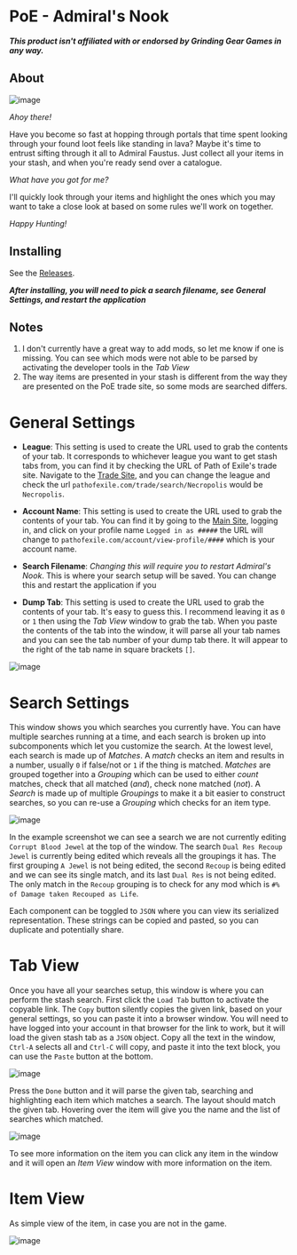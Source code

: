 # PoE - Admiral's Nook

***This product isn't affiliated with or endorsed by Grinding Gear Games in any way.***

## About

![image](images/Faustus.png)

*Ahoy there!*

Have you become so fast at hopping through portals that time spent looking through your found loot feels like standing in lava?
Maybe it's time to entrust sifting through it all to Admiral Faustus.
Just collect all your items in your stash, and when you're ready send over a catalogue.

*What have you got for me?*

I'll quickly look through your items and highlight the ones which you may want to take a close look at based on some rules we'll work on together.

*Happy Hunting!*

## Installing
 See the [Releases](https://github.com/LawTotem/POE-AdmiralsNook/releases).
 
 ***After installing, you will need to pick a search filename, see General Settings, and restart the application***

## Notes

1. I don't currently have a great way to add mods, so let me know if one is missing. You can see which mods were not able to be parsed by activating the developer tools in the *Tab View*
1. The way items are presented in your stash is different from the way they are presented on the PoE trade site, so some mods are searched differs.

# General Settings
 - **League**: This setting is used to create the URL used to grab the contents of your tab. It corresponds to whichever league you want to get stash tabs from, you can find it by checking the URL of Path of Exile's trade site. Navigate to the [Trade Site](pathofexile.com/trade/search), and you can change the league and check the url `pathofexile.com/trade/search/Necropolis` would be `Necropolis`.

 - **Account Name**: This setting is used to create the URL used to grab the contents of your tab. You can find it by going to the [Main Site](pathofexile.com), logging in, and click on your profile name `Logged in as #####` the URL will change to `pathofexile.com/account/view-profile/####` which is your account name.
 
 - **Search Filename**: *Changing this will require you to restart Admiral's Nook*. This is where your search setup will be saved. You can change this and restart the application if you 

 - **Dump Tab**: This setting is used to create the URL used to grab the contents of your tab. It's easy to guess this. I recommend leaving it as `0` or `1` then using the *Tab View* window to grab the tab. When you paste the contents of the tab into the window, it will parse all your tab names and you can see the tab number of your dump tab there. It will appear to the right of the tab name in square brackets `[]`.

![image](images/GeneralSettings.png)


# Search Settings

This window shows you which searches you currently have.
You can have multiple searches running at a time, and each search is broken up into subcomponents which let you customize the search.
At the lowest level, each search is made up of *Matches*. A *match* checks an item and results in a number, usually `0` if false/not or `1` if the thing is matched. *Matches* are grouped together into a *Grouping* which can be used to either *count* matches, check that all matched (*and*), check none matched (*not*). A *Search* is made up of multiple *Groupings* to make it a bit easier to construct searches, so you can re-use a *Grouping* which checks for an item type.

![image](images/SearchConfig.svg)

In the example screenshot we can see a search we are not currently editing `Corrupt Blood Jewel` at the top of the window.
The search `Dual Res Recoup Jewel` is currently being edited which reveals all the groupings it has. The first grouping `A Jewel` is not being edited, the second `Recoup` is being edited and we can see its single match, and its last `Dual Res` is not being edited. The only match in the `Recoup` grouping is to check for any mod which is `#% of Damage taken Recouped as Life`.

Each component can be toggled to `JSON` where you can view its serialized representation. These strings can be copied and pasted, so you can duplicate and potentially share.



# Tab View

Once you have all your searches setup, this window is where you can perform the stash search.
First click the `Load Tab` button to activate the copyable link.
The `Copy` button silently copies the given link, based on your general settings, so you can paste it into a browser window.
You will need to have logged into your account in that browser for the link to work, but it will load the given stash tab as a `JSON` object.
Copy all the text in the window, `Ctrl-A` selects all and `Ctrl-C` will copy, and paste it into the text block, you can use the `Paste` button at the bottom.

![image](images/TabView1.png)

Press the `Done` button and it will parse the given tab, searching and highlighting each item which matches a search. The layout should match the given tab. Hovering over the item will give you the name and the list of searches which matched.

![image](images/TabView2.png)

To see more information on the item you can click any item in the window and it will open an *Item View* window with more information on the item.

# Item View

As simple view of the item, in case you are not in the game.

![image](images/ItemView.png)